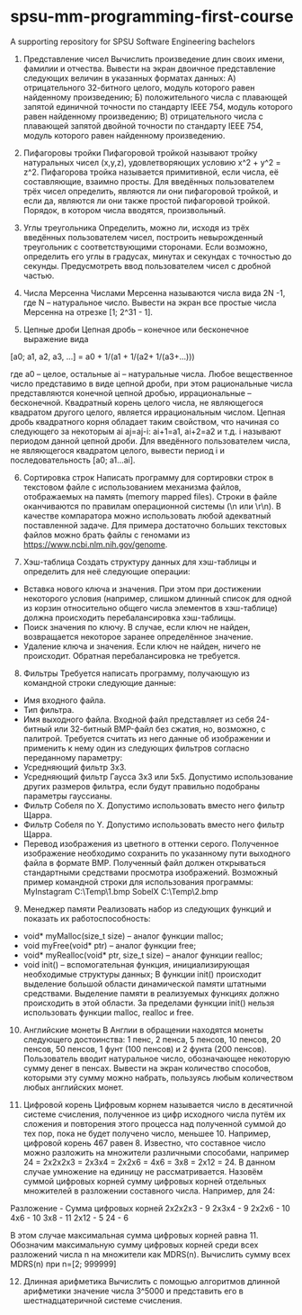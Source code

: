 # spsu-mm-programming-first-course
A supporting repository for SPSU Software Engineering bachelors

1. Представление чисел
Вычислить произведение длин своих имени, фамилии и отчества. Вывести на экран двоичное представление следующих величин в указанных форматах данных:
А) отрицательного 32-битного целого, модуль которого равен найденному произведению;
Б) положительного числа с плавающей запятой единичной точности по стандарту IEEE 754, модуль которого равен найденному произведению;
В) отрицательного числа с плавающей запятой двойной точности по стандарту IEEE 754, модуль которого равен найденному произведению.

2. Пифагоровы тройки
Пифагоровой тройкой называют тройку натуральных чисел (x,y,z), удовлетворяющих условию x^2 + y^2 = z^2. Пифагорова тройка называется примитивной, если числа, её составляющие, взаимно просты. Для введённых пользователем трёх чисел определить, являются ли они пифагоровой тройкой, и если да, являются ли они также простой пифагоровой тройкой. Порядок, в котором числа вводятся, произвольный.

3. Углы треугольника
Определить, можно ли, исходя из трёх введённых пользователем чисел, построить невырожденный треугольник с соответствующими сторонами. Если возможно, определить его углы в градусах, минутах и секундах с точностью до секунды. Предусмотреть ввод пользователем чисел с дробной частью.

4. Числа Мерсенна
Числами Мерсенна называются числа вида 2N -1, где N – натуральное число. Вывести на экран все простые числа Мерсенна на отрезке [1; 2^31 - 1].

5. Цепные дроби
Цепная дробь – конечное или бесконечное выражение вида

[a0; a1, a2, a3, ...] = a0 + 1/(a1 + 1/(a2+ 1/(a3+...)))

где a0 – целое, остальные ai – натуральные числа. Любое вещественное число представимо в виде цепной дроби, при этом рациональные числа представляются конечной цепной дробью, иррациональные – бесконечной. Квадратный корень целого числа, не являющегося квадратом другого целого, является иррациональным числом. Цепная дробь квадратного корня обладает таким свойством, что начиная со следующего за некоторым аi aj=aj-i: ai+1=a1, ai+2=a2 и т.д. i называют периодом данной цепной дроби. Для введённого пользователем числа, не являющегося квадратом целого, вывести период i и последовательность [a0; a1…ai].

6. Сортировка строк
Написать программу для сортировки строк в текстовом файле с использованием механизма файлов, отображаемых на память (memory mapped files). Строки в файле оканчиваются по правилам операционной системы (\n или \r\n). В качестве компаратора можно использовать любой адекватный поставленной задаче. Для примера достаточно больших текстовых файлов можно брать файлы с геномами из https://www.ncbi.nlm.nih.gov/genome.

7. Хэш-таблица
Создать структуру данных для хэш-таблицы и определить для неё следующие операции:
- Вставка нового ключа и значения. При этом при достижении некоторого условия (например, слишком длинный список для одной из корзин относительно общего числа элементов в хэш-таблице) должна происходить перебалансировка хэш-таблицы.
- Поиск значения по ключу. В случае, если ключ не найден, возвращается некоторое заранее определённое значение.
- Удаление ключа и значения. Если ключ не найден, ничего не происходит. Обратная перебалансировка не требуется.

8. Фильтры
Требуется написать программу, получающую из командной строки следующие данные:
- Имя входного файла.
- Тип фильтра.
- Имя выходного файла.
Входной файл представляет из себя 24-битный или 32-битный BMP-файл без сжатия, но, возможно, с палитрой. Требуется считать из него данные об изображении и применить к нему один из следующих фильтров согласно переданному параметру:
- Усредняющий фильтр 3x3.
- Усредняющий фильтр Гаусса 3x3 или 5x5. Допустимо использование других размеров фильтра, если будут правильно подобраны параметры гауссианы.
- Фильтр Собеля по X. Допустимо использовать вместо него фильтр Щарра.
- Фильтр Собеля по Y. Допустимо использовать вместо него фильтр Щарра.
- Перевод изображения из цветного в оттенки серого.
Полученное изображение необходимо сохранить по указанному пути выходного файла в формате BMP. Полученный файл должен открываться стандартными средствами просмотра изображений.
Возможный пример командной строки для использования программы: MyInstagram C:\Temp\1.bmp SobelX C:\Temp\2.bmp

9. Менеджер памяти
Реализовать набор из следующих функций и показать их работоспособность:
- void* myMalloc(size_t size) – аналог функции malloc;
- void myFree(void* ptr) – аналог функции free;
- void* myRealloc(void* ptr, size_t size) – аналог функции realloc;
- void init() – вспомогательная функция, инициализирующая необходимые структуры данных;
В функции init() происходит выделение большой области динамической памяти штатными средствами. Выделение памяти в реализуемых функциях должно происходить в этой области. За пределами функции init() нельзя использовать функции malloc, realloc и free.

10. Английские монеты
В Англии в обращении находятся монеты следующего достоинства: 1 пенс, 2 пенса, 5 пенсов, 10 пенсов, 20 пенсов, 50 пенсов, 1 фунт (100 пенсов) и 2 фунта (200 пенсов). Пользователь вводит натуральное число, обозначающее некоторую сумму денег в пенсах. Вывести на экран количество способов, которыми эту сумму можно набрать, пользуясь любым количеством любых английских монет.

11. Цифровой корень
Цифровым корнем называется число в десятичной системе счисления, полученное из цифр исходного числа путём их сложения и повторения этого процесса над полученной суммой до тех пор, пока не будет получено число, меньшее 10. Например, цифровой корень 467 равен 8.
Известно, что составное число можно разложить на множители различными способами, например
24 = 2x2x2x3 = 2x3x4 = 2x2x6 = 4x6 = 3x8 = 2x12 = 24.
В данном случае умножение на единицу не рассматривается.
Назовём суммой цифровых корней сумму цифровых корней отдельных множителей в разложении составного числа. Например, для 24:

Разложение - Сумма цифровых корней
2x2x2x3 - 9
2x3x4 - 9
2x2x6 - 10
4x6 - 10
3x8 - 11
2x12 - 5
24 - 6

В этом случае максимальная сумма цифровых корней равна 11.
Обозначим максимальную сумму цифровых корней среди всех разложений числа n на множители как MDRS(n).
Вычислить сумму всех MDRS(n) при n=[2; 999999]

12. Длинная арифметика
Вычислить с помощью алгоритмов длинной арифметики значение числа 3^5000 и представить его в шестнадцатеричной системе счисления.

